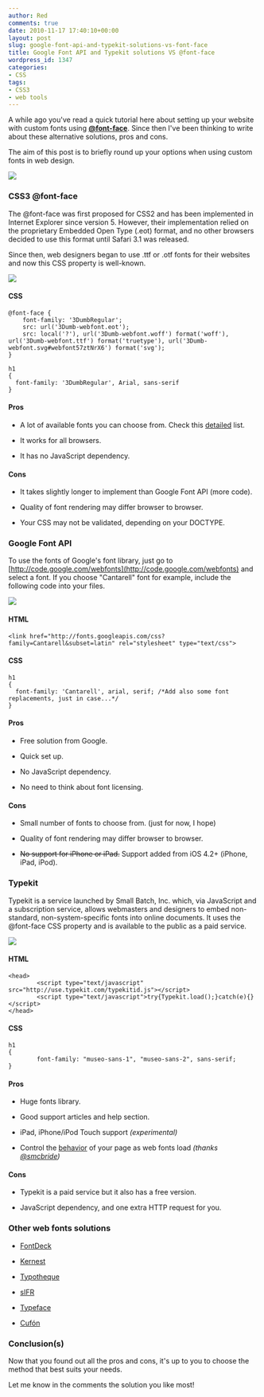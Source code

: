 ```yaml
---
author: Red
comments: true
date: 2010-11-17 17:40:10+00:00
layout: post
slug: google-font-api-and-typekit-solutions-vs-font-face
title: Google Font API and Typekit solutions VS @font-face
wordpress_id: 1347
categories:
- CSS
tags:
- CSS3
- web tools
---
```


A while ago you've read a quick tutorial here about setting up your website with custom fonts using [**@font-face**](http://www.red-team-design.com/css3-font-face-or-how-to-use-a-custom-font-for-your-website). Since then I've been thinking to write about these alternative solutions, pros and cons.

The aim of this post is to briefly round up your options when using custom fonts in web design.

[![](http://www.red-team-design.com/wp-content/uploads/2010/10/google-and-typekit-versus-font-face.png)](http://www.red-team-design.com/google-font-api-and-typekit-solutions-vs-font-face)
<!-- more -->


### CSS3 @font-face


The @font-face was first proposed for CSS2 and has been implemented in Internet Explorer since version 5. However, their implementation relied on the proprietary Embedded Open Type (.eot) format, and no other browsers decided to use this format until Safari 3.1 was released.

Since then, web designers began to use .ttf or .otf fonts for their websites and now this CSS property is well-known.

[![](http://www.red-team-design.com/wp-content/uploads/2010/10/css3-font-face.png)](/css3-font-face-or-how-to-use-a-custom-font-for-your-website)



#### CSS



    
    
    @font-face {
    	font-family: '3DumbRegular';
    	src: url('3Dumb-webfont.eot');
    	src: local('?'), url('3Dumb-webfont.woff') format('woff'), url('3Dumb-webfont.ttf') format('truetype'), url('3Dumb-webfont.svg#webfont57ztNrX6') format('svg');
    }
    
    h1
    {
      font-family: '3DumbRegular', Arial, sans-serif
    }
    





#### Pros






  * A lot of available fonts you can choose from. Check this [detailed](http://webfonts.info/wiki/index.php?title=Fonts_available_for_@font-face_embedding) list.


  * It works for all browsers.


  * It has no JavaScript dependency.





#### Cons






  * It takes slightly longer to implement than Google Font API (more code).


  * Quality of font rendering may differ browser to browser.


  * Your CSS may not be validated, depending on your DOCTYPE.





### Google Font API


To use the fonts of Google's font library, just go to [http://code.google.com/webfonts](http://code.google.com/webfonts) and select a font. If you choose "Cantarell" font for example, include the following code into your files.

[![](http://www.red-team-design.com/wp-content/uploads/2010/10/google-font-api.png)](http://code.google.com/webfonts)



#### HTML



    
    <link href="http://fonts.googleapis.com/css?family=Cantarell&subset=latin" rel="stylesheet" type="text/css">





#### CSS



    
    
    h1
    {
      font-family: 'Cantarell', arial, serif; /*Add also some font replacements, just in case...*/
    }





#### Pros






  * Free solution from Google.


  * Quick set up.


  * No JavaScript dependency.


  * No need to think about font licensing.





#### Cons






  * Small number of fonts to choose from. (just for now, I hope)


  * Quality of font rendering may differ browser to browser.


  * <del>No support for iPhone or iPad.</del> Support added from iOS 4.2+ (iPhone, iPad, iPod).





### Typekit


Typekit is a service launched by Small Batch, Inc. which, via JavaScript and a subscription service, allows webmasters and designers to embed non-standard, non-system-specific fonts into online documents. It uses the @font-face CSS property and is available to the public as a paid service.

[![](http://www.red-team-design.com/wp-content/uploads/2010/10/typekit.png)](http://www.typekit.com/)



#### HTML



    
    
    <head>
            <script type="text/javascript" src="http://use.typekit.com/typekitid.js"></script>
            <script type="text/javascript">try{Typekit.load();}catch(e){}</script>
    </head>
    





#### CSS



    
    
    h1
    {
            font-family: "museo-sans-1", "museo-sans-2", sans-serif;
    }
    





#### Pros






  * Huge fonts library.


  * Good support articles and help section.


  * iPad, iPhone/iPod Touch support _(experimental)_


  * Control the [behavior](http://blog.typekit.com/2010/10/18/more-control-with-typekits-font-events/) of your page as web fonts load _(thanks [@smcbride](http://twitter.com/smcbride))_





#### Cons






  * Typekit is a paid service but it also has a free version.


  * JavaScript dependency,  and one extra HTTP request for you.





### Other web fonts solutions







  * [FontDeck](http://fontdeck.com/)


  * [Kernest](http://kernest.com/)


  * [Typotheque](http://www.typotheque.com/webfonts)


  * [sIFR](http://www.mikeindustries.com/blog/sifr/)


  * [Typeface](http://typeface.neocracy.org/)


  * [Cufón](http://chrisjennings.com/2009/02/introducing-cufon-sifr-alternative/)





### Conclusion(s)



Now that you found out all the pros and cons, it's up to you to choose the method that best suits your needs. 

Let me know in the comments the solution you like most!
